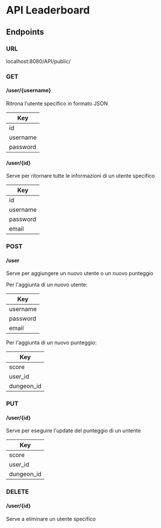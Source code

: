 # API Leaderboard

## Endpoints

### URL

localhost:8080/API/public/

### GET

#### /user/{username}

Ritrona l'utente specifico in formato JSON

| Key      |
|----------|
| id       |
| username |
| password |

#### /user/{id}

Serve per ritornare tutte le informazioni di un utente specifico

| Key |
| ------ |
| id |
| username |
| password |
| email |


### POST

#### /user

Serve per aggiungere un nuovo utente o un nuovo punteggio

Per l'aggiunta di un nuovo utente:

| Key |
| ------ |
| username |
| password |
| email |

Per l'aggiunta di un nuovo punteggio:

| Key        |
|------------|
| score      |
| user_id    |
| dungeon_id |

### PUT

#### /user/{id}

Serve per eseguire l'update del punteggio di un untente

| Key      |
|----------|
| score    |
| user_id |
| dungeon_id    |


### DELETE

#### /user/{id}

Serve a eliminare un utente specifico
